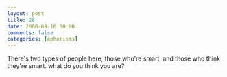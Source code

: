 ```yaml
---
layout: post
title: 28
date: 2006-08-16 00:00
comments: false
categories: [aphorisms]
---
```


There's two types of people here, those who're smart, and those who think they're smart. what do you think you are?
